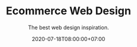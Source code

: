 ---
title    : Ecommerce Web Design
subtitle : The best web design inspiration.
desc     : A showcase of the best ecommerce web design inspiration.
date     : 2020-07-18T08:00:00+07:00
---